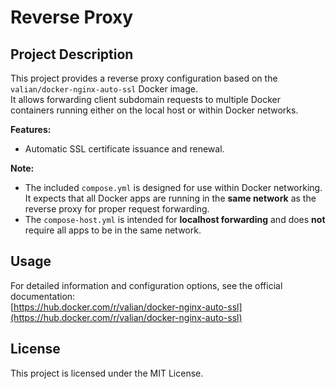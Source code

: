 # Reverse Proxy

## Project Description

This project provides a reverse proxy configuration based on the `valian/docker-nginx-auto-ssl` Docker image.  
It allows forwarding client subdomain requests to multiple Docker containers running either on the local host or within Docker networks.  

**Features:**  
- Automatic SSL certificate issuance and renewal.

**Note:**  
- The included `compose.yml` is designed for use within Docker networking. It expects that all Docker apps are running in the **same network** as the reverse proxy for proper request forwarding. 
- The `compose-host.yml` is intended for **localhost forwarding** and does **not** require all apps to be in the same network.

## Usage

For detailed information and configuration options, see the official documentation:  
[https://hub.docker.com/r/valian/docker-nginx-auto-ssl](https://hub.docker.com/r/valian/docker-nginx-auto-ssl)

## License

This project is licensed under the MIT License.
